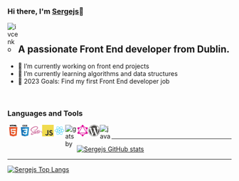 ### Hi there, I'm [Sergejs][website]👋

[<img align="left" width="24px" alt="ivcenko" color="#0A66C2" src="https://cdn.jsdelivr.net/npm/simple-icons@v5/icons/linkedin.svg" />][linkedin]

<br/>

## A passionate Front End developer from Dublin.

- 🔭 I’m currently working on front end projects
- 🌱 I’m currently learning algorithms and data structures
- 🥅 2023 Goals: Find my first Front End developer job

<br/>

### Languages and Tools

[<img align="left" width="26px" alt="HTML" src="https://raw.githubusercontent.com/github/explore/80688e429a7d4ef2fca1e82350fe8e3517d3494d/topics/html/html.png" />]()
[<img align="left" width="26px" alt="css" src="https://raw.githubusercontent.com/github/explore/80688e429a7d4ef2fca1e82350fe8e3517d3494d/topics/css/css.png" />]()
[<img align="left" width="26px" alt="sass" src="https://raw.githubusercontent.com/github/explore/80688e429a7d4ef2fca1e82350fe8e3517d3494d/topics/sass/sass.png" />]()
[<img align="left" width="26px" alt="javascript" src="https://raw.githubusercontent.com/github/explore/80688e429a7d4ef2fca1e82350fe8e3517d3494d/topics/javascript/javascript.png" />]()
[<img align="left" width="26px" alt="react" src="https://raw.githubusercontent.com/github/explore/80688e429a7d4ef2fca1e82350fe8e3517d3494d/topics/react/react.png" />]()
[<img align="left" width="26px" alt="gatsby" src="https://pics.freeicons.io/uploads/icons/png/18411663001536298193-512.png" />]()
[<img align="left" width="26px" alt="graphql" src="https://raw.githubusercontent.com/github/explore/80688e429a7d4ef2fca1e82350fe8e3517d3494d/topics/graphql/graphql.png" />]()
[<img align="left" width="26px" alt="wordpress" src="https://raw.githubusercontent.com/github/explore/80688e429a7d4ef2fca1e82350fe8e3517d3494d/topics/wordpress/wordpress.png" />]()
[<img align="left" width="26px" alt="java" src="https://cdn-icons-png.flaticon.com/24/226/226777.png" />]()
<br/>

---

[![Sergejs GitHub stats](https://github-readme-stats-mu-green.vercel.app/api?username=Sergio0831&show_icons=true&theme=radical)](https://github.com/Sergio0831/github-readme-stats)

---

[![Sergejs Top Langs](https://github-readme-stats-mu-green.vercel.app/api/top-langs?username=Sergio0831&langs_count=8)](https://github.com/Sergio0831/github-readme-stats)

[website]: https://www.ivcenko.name
[linkedin]: https://www.linkedin.com/in/ivcenko/
[portfolio]: https://ivcenko-new-portfolio.netlify.app/
